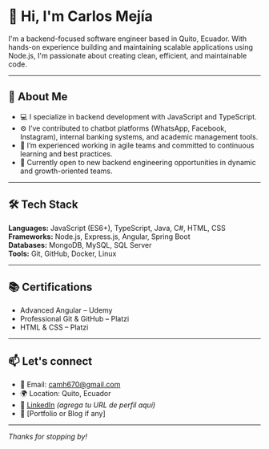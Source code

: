 # 👋 Hi, I'm Carlos Mejía

I'm a backend-focused software engineer based in Quito, Ecuador. With hands-on experience building and maintaining scalable applications using Node.js, I'm passionate about creating clean, efficient, and maintainable code.

---

## 💼 About Me

- 💻 I specialize in backend development with JavaScript and TypeScript.
- ⚙️ I’ve contributed to chatbot platforms (WhatsApp, Facebook, Instagram), internal banking systems, and academic management tools.
- 🚀 I’m experienced working in agile teams and committed to continuous learning and best practices.
- 🎯 Currently open to new backend engineering opportunities in dynamic and growth-oriented teams.

---

## 🛠️ Tech Stack

**Languages:** JavaScript (ES6+), TypeScript, Java, C#, HTML, CSS  
**Frameworks:** Node.js, Express.js, Angular, Spring Boot  
**Databases:** MongoDB, MySQL, SQL Server  
**Tools:** Git, GitHub, Docker, Linux

---

## 📚 Certifications

- Advanced Angular – Udemy  
- Professional Git & GitHub – Platzi  
- HTML & CSS – Platzi

---

## 📫 Let's connect

- 📧 Email: camh670@gmail.com  
- 🌍 Location: Quito, Ecuador  
- 🔗 [LinkedIn](https://www.linkedin.com/) *(agrega tu URL de perfil aquí)*  
- 🔗 [Portfolio or Blog if any]

---

*Thanks for stopping by!*
